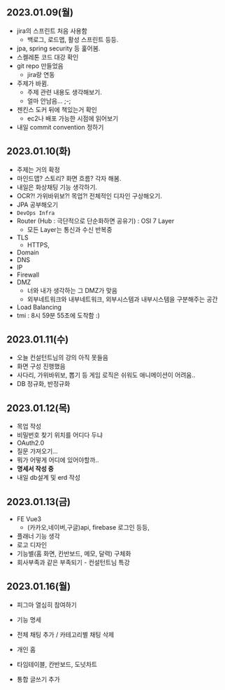 ## 2023.01.09(월)
  - jira의 스프린트 처음 사용함 
    - 백로그, 로드맵, 활성 스프린트 등등.
  - jpa, spring security 등 훑어봄.
  - 스켈레톤 코드 대강 확인
  - git repo 만들었음
    - jira랑 연동
  - 주제가 바뀜. 
    - 주제 관련 내용도 생각해보기. 
    - 얼마 안남음... ;-; 
  - 젠킨스 도커 뒤에 책있는거 확인
    - ec2나 배포 가능한 시점에 읽어보기 
  - 내일 commit convention 정하기 
  
## 2023.01.10(화)
- 주제는 거의 확정
- 마인드맵? 스토리? 화면 흐름? 각자 해봄.
- 내일은 화상채팅 기능 생각하기. 
- OCR?! 가위바위보?! 목업?! 전체적인 디자인 구상해오기. 
- JPA 공부해오기 
- `DevOps Infra `
- Router (Hub : 극단적으로 단순화하면 공유기) : OSI 7 Layer
    - 모든 Layer는 통신과 수신 반복중
- TLS
    - HTTPS,
- Domain
- DNS
- IP
- Firewall
- DMZ
    - 너와 내가 생각하는 그 DMZ가 맞음
    - 외부네트워크와 내부네트워크, 외부시스템과 내부시스템을 구분해주는 공간
- Load Balancing
- tmi : 8시 59분 55초에 도착함 :)

## 2023.01.11(수)
- 오늘 컨설턴트님의 강의 아직 못들음
- 화면 구성 진행했음
- 사다리, 가위바위보, 뽑기 등 게임 로직은 쉬워도 애니메이션이 어려움..
- DB 정규화, 반정규화 

## 2023.01.12(목) 
- 목업 작성
- 비밀번호 찾기 위치를 어디다 두냐
- OAuth2.0
- 질문 가져오기...
- 뭐가 어떻게 어디에 있어야할까.. 
- **명세서 작성 중**
- 내일 db설계 및 erd 작성 

## 2023.01.13(금)
- FE Vue3 
  - (카카오,네이버,구글)api, firebase 로그인 등등, 
- 플래너 기능 생각
- 로고 디자인
- 기능별(홈 화면, 칸반보드, 메모, 달력) 구체화 
- 회사부족과 같은 부족되기 - 컨설턴트님 특강

## 2023.01.16(월)
- 피그마 열심히 참여하기
- 기능 명세
- 전체 채팅 추가 / 카테고리별 채팅 삭제
- 개인 홈

- 타임테이블, 칸반보드, 도넛차트
- 통합 글쓰기 추가
 
